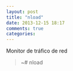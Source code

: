 ```yaml
---
layout: post
title: "nload"
date: 2013-12-15 18:17
comments: true
categories: 
---
```

Monitor de tráfico de red

>~# nload

